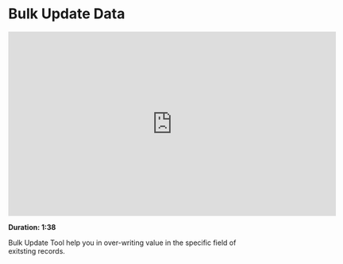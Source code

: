 <!-- add-breadcrumbs -->
# Bulk Update Data

<iframe width="660" height="371" src="https://www.youtube.com/embed/pDDhR-D45eI" frameborder="0" allowfullscreen></iframe>

**Duration: 1:38**

Bulk Update Tool help you in over-writing value in the specific field of exitsting records.
